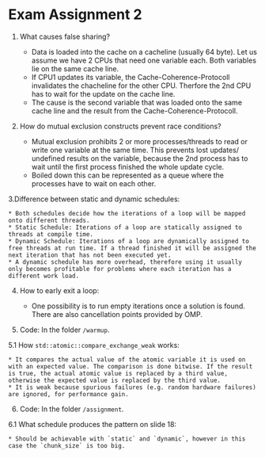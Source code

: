 # Exam Assignment 2

1. What causes false sharing?

    * Data is loaded into the cache on a cacheline (usually 64 byte). Let us assume we have 2 CPUs that need one variable each. Both variables lie on the same cache line. 
    * If CPU1 updates its variable, the Cache-Coherence-Protocoll invalidates the chacheline for the other CPU. Therfore the 2nd CPU has to wait for the update on the cache line.
    * The cause is the second variable that was loaded onto the same cache line and the result from the Cache-Coherence-Protocoll.

2. How do mutual exclusion constructs prevent race conditions?

    * Mutual exclusion prohibits 2 or more processes/threads to read or write one variable at the same time. This prevents lost updates/ undefined results on the variable, because the 2nd process has to wait until the first process finished the whole update cycle.
    * Boiled down this can be represented as a queue where the processes have to wait on each other.

3.Difference between static and dynamic schedules:

    * Both schedules decide how the iterations of a loop will be mapped onto different threads.
    * Static Schedule: Iterations of a loop are statically assigned to threads at compile time.
    * Dynamic Schedule: Iterations of a loop are dynamically assigned to free threads at run time. If a thread finished it will be assigned the next iteration that has not been executed yet.
    * A dynamic schedule has more overhead, therefore using it usually only becomes profitable for problems where each iteration has a different work load.

4. How to early exit a loop:

    * One possibility is to run empty iterations once a solution is found. There are also cancellation points provided by OMP.

5. Code: In the folder `/warmup`.

5.1 How `std::atomic::compare_exchange_weak` works:

    * It compares the actual value of the atomic variable it is used on with an expected value. The comparison is done bitwise. If the result is true, the actual atomic value is replaced by a third value, otherwise the expected value is replaced by the third value.
    * It is weak because spurious failures (e.g. random hardware failures) are ignored, for performance gain.

6. Code: In the folder `/assignment`.

6.1 What schedule produces the pattern on slide 18:

    * Should be achievable with `static` and `dynamic`, however in this case the `chunk_size` is too big. 